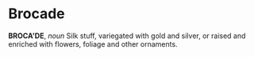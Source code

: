 # Brocade

**BROCA'DE**, _noun_ Silk stuff, variegated with gold and silver, or raised and enriched with flowers, foliage and other ornaments.